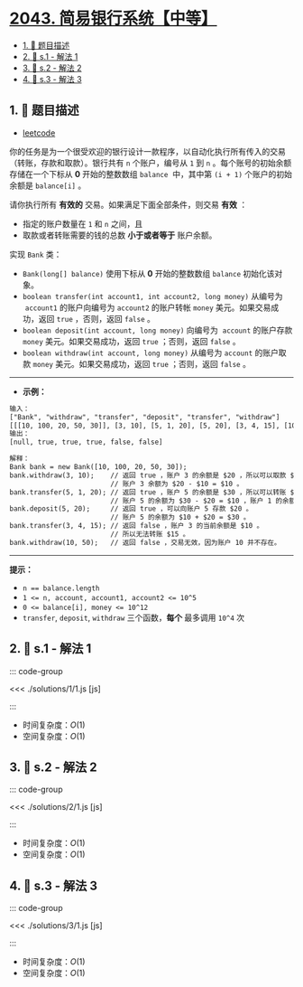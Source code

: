 # [2043. 简易银行系统【中等】](https://github.com/tnotesjs/TNotes.leetcode/tree/main/notes/2043.%20%E7%AE%80%E6%98%93%E9%93%B6%E8%A1%8C%E7%B3%BB%E7%BB%9F%E3%80%90%E4%B8%AD%E7%AD%89%E3%80%91)

<!-- region:toc -->

- [1. 📝 题目描述](#1--题目描述)
- [2. 🎯 s.1 - 解法 1](#2--s1---解法-1)
- [3. 🎯 s.2 - 解法 2](#3--s2---解法-2)
- [4. 🎯 s.3 - 解法 3](#4--s3---解法-3)

<!-- endregion:toc -->

## 1. 📝 题目描述

- [leetcode](https://leetcode.cn/problems/simple-bank-system/)

你的任务是为一个很受欢迎的银行设计一款程序，以自动化执行所有传入的交易（转账，存款和取款）。银行共有 `n` 个账户，编号从 `1` 到 `n` 。每个账号的初始余额存储在一个下标从 **0** 开始的整数数组 `balance`  中，其中第 `(i + 1)` 个账户的初始余额是 `balance[i]` 。

请你执行所有 **有效的** 交易。如果满足下面全部条件，则交易 **有效** ：

- 指定的账户数量在 `1` 和 `n` 之间，且
- 取款或者转账需要的钱的总数 **小于或者等于** 账户余额。

实现 `Bank` 类：

- `Bank(long[] balance)` 使用下标从 **0** 开始的整数数组 `balance` 初始化该对象。
- `boolean transfer(int account1, int account2, long money)` 从编号为  `account1` 的账户向编号为 `account2` 的账户转帐 `money` 美元。如果交易成功，返回 `true` ，否则，返回 `false` 。
- `boolean deposit(int account, long money)` 向编号为  `account` 的账户存款 `money` 美元。如果交易成功，返回 `true` ；否则，返回 `false` 。
- `boolean withdraw(int account, long money)` 从编号为 `account` 的账户取款 `money` 美元。如果交易成功，返回 `true` ；否则，返回 `false` 。

---

- **示例：**

```txt
输入：
["Bank", "withdraw", "transfer", "deposit", "transfer", "withdraw"]
[[[10, 100, 20, 50, 30]], [3, 10], [5, 1, 20], [5, 20], [3, 4, 15], [10, 50]]
输出：
[null, true, true, true, false, false]

解释：
Bank bank = new Bank([10, 100, 20, 50, 30]);
bank.withdraw(3, 10);    // 返回 true ，账户 3 的余额是 $20 ，所以可以取款 $10 。
                         // 账户 3 余额为 $20 - $10 = $10 。
bank.transfer(5, 1, 20); // 返回 true ，账户 5 的余额是 $30 ，所以可以转账 $20 。
                         // 账户 5 的余额为 $30 - $20 = $10 ，账户 1 的余额为 $10 + $20 = $30 。
bank.deposit(5, 20);     // 返回 true ，可以向账户 5 存款 $20 。
                         // 账户 5 的余额为 $10 + $20 = $30 。
bank.transfer(3, 4, 15); // 返回 false ，账户 3 的当前余额是 $10 。
                         // 所以无法转账 $15 。
bank.withdraw(10, 50);   // 返回 false ，交易无效，因为账户 10 并不存在。
```

---

**提示：**

- `n == balance.length`
- `1 <= n, account, account1, account2 <= 10^5`
- `0 <= balance[i], money <= 10^12`
- `transfer`, `deposit`, `withdraw` 三个函数，**每个** 最多调用 `10^4` 次

## 2. 🎯 s.1 - 解法 1

::: code-group

<<< ./solutions/1/1.js [js]

:::

- 时间复杂度：$O(1)$
- 空间复杂度：$O(1)$

## 3. 🎯 s.2 - 解法 2

::: code-group

<<< ./solutions/2/1.js [js]

:::

- 时间复杂度：$O(1)$
- 空间复杂度：$O(1)$

## 4. 🎯 s.3 - 解法 3

::: code-group

<<< ./solutions/3/1.js [js]

:::

- 时间复杂度：$O(1)$
- 空间复杂度：$O(1)$
